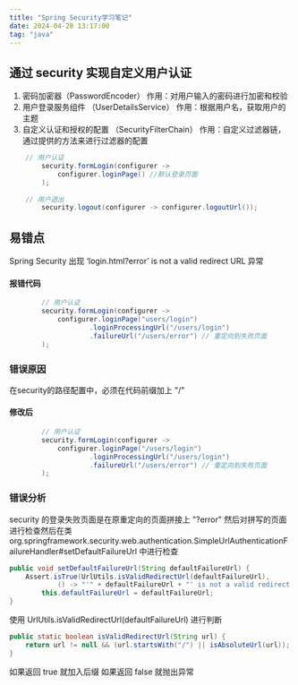 ```yaml
---
title: "Spring Security学习笔记"
date: 2024-04-28 13:17:00
tag: "java"
---
```


## 通过 security 实现自定义用户认证

1. 密码加密器（PasswordEncoder） 作用：对用户输入的密码进行加密和校验
2. 用户登录服务组件 （UserDetailsService） 作用：根据用户名，获取用户的主题
3. 自定义认证和授权的配置 （SecurityFilterChain） 作用：自定义过滤器链，通过提供的方法来进行过滤器的配置

```java
    // 用户认证
        security.formLogin(configurer ->
            configurer.loginPage() //默认登录页面
        );
    
    // 用户退出
        security.logout(configurer -> configurer.logoutUrl());
```

## 易错点

Spring Security 出现 ‘login.html?error’ is not a valid redirect URL 异常

#### 报错代码

```java
        // 用户认证
        security.formLogin(configurer ->
            configurer.loginPage("users/login")
                    .loginProcessingUrl("/users/login")
                    .failureUrl("/users/error") // 重定向到失败页面
        );
```

### 错误原因

在security的路径配置中，必须在代码前缀加上 "/"

#### 修改后

```java
        // 用户认证
        security.formLogin(configurer ->
            configurer.loginPage("/users/login")
                    .loginProcessingUrl("/users/login")
                    .failureUrl("/users/error") // 重定向到失败页面
        );
```

### 错误分析

security 的登录失败页面是在原重定向的页面拼接上 "?error" 然后对拼写的页面进行检查然后在类
org.springframework.security.web.authentication.SimpleUrlAuthenticationFailureHandler#setDefaultFailureUrl 中进行检查

```java
public void setDefaultFailureUrl(String defaultFailureUrl) {
	Assert.isTrue(UrlUtils.isValidRedirectUrl(defaultFailureUrl),
			() -> "'" + defaultFailureUrl + "' is not a valid redirect URL");
		this.defaultFailureUrl = defaultFailureUrl;
}
```

使用 UrlUtils.isValidRedirectUrl(defaultFailureUrl) 进行判断

```java
public static boolean isValidRedirectUrl(String url) {
	return url != null && (url.startsWith("/") || isAbsoluteUrl(url));
}
```

如果返回 true 就加入后缀 如果返回 false 就抛出异常




